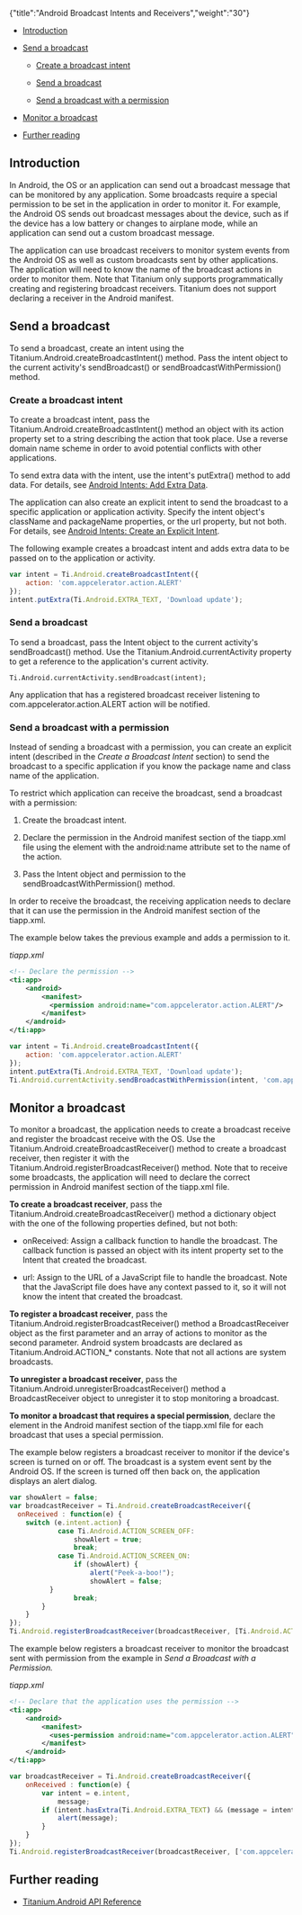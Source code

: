 {"title":"Android Broadcast Intents and Receivers","weight":"30"}

* [Introduction](#introduction)

* [Send a broadcast](#send-a-broadcast)

    * [Create a broadcast intent](#create-a-broadcast-intent)

    * [Send a broadcast](#send-a-broadcast)

    * [Send a broadcast with a permission](#send-a-broadcast-with-a-permission)

* [Monitor a broadcast](#monitor-a-broadcast)

* [Further reading](#further-reading)

## Introduction

In Android, the OS or an application can send out a broadcast message that can be monitored by any application. Some broadcasts require a special permission to be set in the application in order to monitor it. For example, the Android OS sends out broadcast messages about the device, such as if the device has a low battery or changes to airplane mode, while an application can send out a custom broadcast message.

The application can use broadcast receivers to monitor system events from the Android OS as well as custom broadcasts sent by other applications. The application will need to know the name of the broadcast actions in order to monitor them. Note that Titanium only supports programmatically creating and registering broadcast receivers. Titanium does not support declaring a receiver in the Android manifest.

## Send a broadcast

To send a broadcast, create an intent using the Titanium.Android.createBroadcastIntent() method. Pass the intent object to the current activity's sendBroadcast() or sendBroadcastWithPermission() method.

### Create a broadcast intent

To create a broadcast intent, pass the Titanium.Android.createBroadcastIntent() method an object with its action property set to a string describing the action that took place. Use a reverse domain name scheme in order to avoid potential conflicts with other applications.

To send extra data with the intent, use the intent's putExtra() method to add data. For details, see [Android Intents: Add Extra Data](/docs/appc/Titanium_SDK/Titanium_SDK_How-tos/Platform_API_Deep_Dives/Android_API_Deep_Dives/Android_Intents/#add-extra-data).

The application can also create an explicit intent to send the broadcast to a specific application or application activity. Specify the intent object's className and packageName properties, or the url property, but not both. For details, see [Android Intents: Create an Explicit Intent](/docs/appc/Titanium_SDK/Titanium_SDK_How-tos/Platform_API_Deep_Dives/Android_API_Deep_Dives/Android_Intents/#create-an-explicit-intent).

The following example creates a broadcast intent and adds extra data to be passed on to the application or activity.

```javascript
var intent = Ti.Android.createBroadcastIntent({
    action: 'com.appcelerator.action.ALERT'
});
intent.putExtra(Ti.Android.EXTRA_TEXT, 'Download update');
```

### Send a broadcast

To send a broadcast, pass the Intent object to the current activity's sendBroadcast() method. Use the Titanium.Android.currentActivity property to get a reference to the application's current activity.

```
Ti.Android.currentActivity.sendBroadcast(intent);
```

Any application that has a registered broadcast receiver listening to com.appcelerator.action.ALERT action will be notified.

### Send a broadcast with a permission

Instead of sending a broadcast with a permission, you can create an explicit intent (described in the _Create a Broadcast Intent_ section) to send the broadcast to a specific application if you know the package name and class name of the application.

To restrict which application can receive the broadcast, send a broadcast with a permission:

1. Create the broadcast intent.

2. Declare the permission in the Android manifest section of the tiapp.xml file using the <permission> element with the android:name attribute set to the name of the action.

3. Pass the Intent object and permission to the sendBroadcastWithPermission() method.

In order to receive the broadcast, the receiving application needs to declare that it can use the permission in the Android manifest section of the tiapp.xml.

The example below takes the previous example and adds a permission to it.

*tiapp.xml*

```xml
<!-- Declare the permission -->
<ti:app>
    <android>
        <manifest>
          <permission android:name="com.appcelerator.action.ALERT"/>
        </manifest>
    </android>
</ti:app>
```

```javascript
var intent = Ti.Android.createBroadcastIntent({
    action: 'com.appcelerator.action.ALERT'
});
intent.putExtra(Ti.Android.EXTRA_TEXT, 'Download update');
Ti.Android.currentActivity.sendBroadcastWithPermission(intent, 'com.appcelerator.action.ALERT');
```

## Monitor a broadcast

To monitor a broadcast, the application needs to create a broadcast receive and register the broadcast receive with the OS. Use the Titanium.Android.createBroadcastReceiver() method to create a broadcast receiver, then register it with the Titanium.Android.registerBroadcastReceiver() method. Note that to receive some broadcasts, the application will need to declare the correct permission in Android manifest section of the tiapp.xml file.

**To create a broadcast receiver**, pass the Titanium.Android.createBroadcastReceiver() method a dictionary object with the one of the following properties defined, but not both:

* onReceived: Assign a callback function to handle the broadcast. The callback function is passed an object with its intent property set to the Intent that created the broadcast.

* url: Assign to the URL of a JavaScript file to handle the broadcast. Note that the JavaScript file does have any context passed to it, so it will not know the intent that created the broadcast.

**To register a broadcast receiver**, pass the Titanium.Android.registerBroadcastReceiver() method a BroadcastReceiver object as the first parameter and an array of actions to monitor as the second parameter. Android system broadcasts are declared as Titanium.Android.ACTION\_\* constants. Note that not all actions are system broadcasts.

**To unregister a broadcast receiver**, pass the Titanium.Android.unregisterBroadcastReceiver() method a BroadcastReceiver object to unregister it to stop monitoring a broadcast.

**To monitor a broadcast that requires a special permission**, declare the <uses-permission> element in the Android manifest section of the tiapp.xml file for each broadcast that uses a special permission.

The example below registers a broadcast receiver to monitor if the device's screen is turned on or off. The broadcast is a system event sent by the Android OS. If the screen is turned off then back on, the application displays an alert dialog.

```javascript
var showAlert = false;
var broadcastReceiver = Ti.Android.createBroadcastReceiver({
  onReceived : function(e) {
    switch (e.intent.action) {
            case Ti.Android.ACTION_SCREEN_OFF:
                showAlert = true;
                break;
            case Ti.Android.ACTION_SCREEN_ON:
                if (showAlert) {
                    alert("Peek-a-boo!");
                    showAlert = false;
          }
                break;
        }
    }
});
Ti.Android.registerBroadcastReceiver(broadcastReceiver, [Ti.Android.ACTION_SCREEN_OFF, Ti.Android.ACTION_SCREEN_ON]);
```

The example below registers a broadcast receiver to monitor the broadcast sent with permission from the example in _Send a Broadcast with a Permission._

*tiapp.xml*

```xml
<!-- Declare that the application uses the permission -->
<ti:app>
    <android>
        <manifest>
          <uses-permission android:name="com.appcelerator.action.ALERT"/>
        </manifest>
    </android>
</ti:app>
```

```javascript
var broadcastReceiver = Ti.Android.createBroadcastReceiver({
    onReceived : function(e) {
        var intent = e.intent,
            message;
        if (intent.hasExtra(Ti.Android.EXTRA_TEXT) && (message = intent.getStringExtra(Ti.Android.EXTRA_TEXT))) {
            alert(message);
        }
    }
});
Ti.Android.registerBroadcastReceiver(broadcastReceiver, ['com.appcelerator.action.ALERT']);
```

## Further reading

* [Titanium.Android API Reference](#!/api/Titanium.Android)
